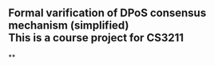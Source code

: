   Formal varification of DPoS consensus mechanism (simplified)  
  This is a course project for CS3211
  -----
  ** 
